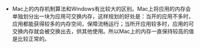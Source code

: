 - Mac上的内存机制算法和Windows有比较大的区别。Mac上将应用的内存会单独划分出一块为应用可交换内存，这样规划的好处是：当开的应用不多时，应用都能获得较多的内存空间，保障流畅运行；当所开应用较多时，应用的可交换内存就会被交换出去，供其他使用。所以Mac上的内存一直保持较高的值是比较正常的。